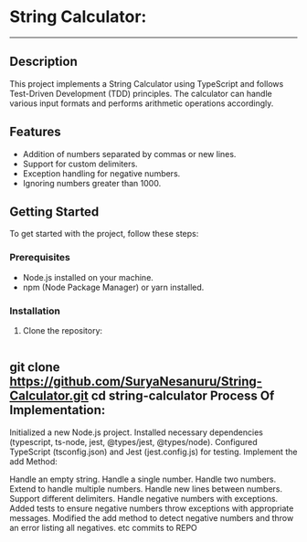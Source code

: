 # String Calculator:
-------------------------------------------------

## Description

This project implements a String Calculator using TypeScript and follows Test-Driven Development (TDD) principles. 
The calculator can handle various input formats and performs arithmetic operations accordingly.

## Features

- Addition of numbers separated by commas or new lines.
- Support for custom delimiters.
- Exception handling for negative numbers.
- Ignoring numbers greater than 1000.

## Getting Started

To get started with the project, follow these steps:

### Prerequisites

- Node.js installed on your machine.
- npm (Node Package Manager) or yarn installed.

### Installation

1. Clone the repository:
   ```bash
git clone https://github.com/SuryaNesanuru/String-Calculator.git
cd string-calculator
Process Of Implementation:
----------------------------------------------------------------------------

Initialized a new Node.js project.
Installed necessary dependencies (typescript, ts-node, jest, @types/jest, @types/node).
Configured TypeScript (tsconfig.json) and Jest (jest.config.js) for testing.
Implement the add Method:

 Handle an empty string.
 Handle a single number.
 Handle two numbers.
 Extend to handle multiple numbers.
 Handle new lines between numbers.
 Support different delimiters.
 Handle negative numbers with exceptions.
 Added tests to ensure negative numbers throw exceptions with appropriate messages.
 Modified the add method to detect negative numbers and throw an error listing all negatives. etc commits to REPO

